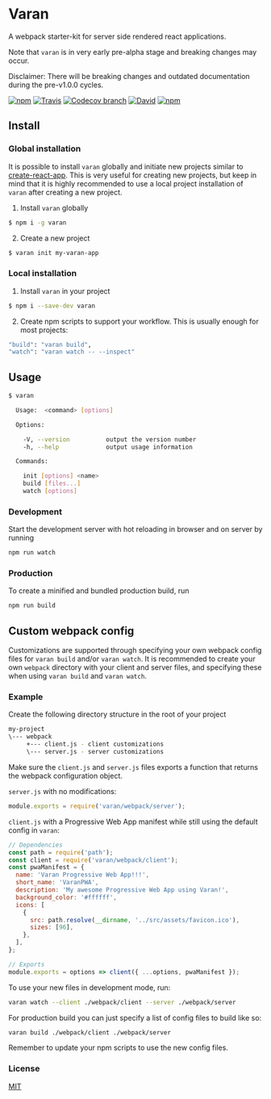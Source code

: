 # Varan
A webpack starter-kit for server side rendered react applications.

Note that `varan` is in very early pre-alpha stage and breaking changes may occur.

Disclaimer: There will be breaking changes and outdated documentation during the pre-v1.0.0 cycles.

[![npm](https://img.shields.io/npm/v/varan.svg)](https://npmjs.org/package/varan)
[![Travis](https://img.shields.io/travis/ersims/varan/master.svg)](https://travis-ci.org/ersims/varan)
[![Codecov branch](https://img.shields.io/codecov/c/github/ersims/varan/master.svg)](https://codecov.io/gh/ersims/varan)
[![David](https://img.shields.io/david/ersims/varan.svg)]()
[![npm](https://img.shields.io/npm/l/varan.svg)](https://github.com/ersims/varan/blob/master/LICENSE.md)

## Install

### Global installation

It is possible to install `varan` globally and initiate new projects similar to [create-react-app](https://github.com/facebook/create-react-app).
This is very useful for creating new projects, but keep in mind that it is highly recommended to use a local project installation of `varan` after creating a new project.

1. Install `varan` globally

```bash
$ npm i -g varan
```

2. Create a new project

```bash
$ varan init my-varan-app
```

### Local installation

1. Install `varan` in your project

```bash
$ npm i --save-dev varan
```

2. Create npm scripts to support your workflow. This is usually enough for most projects:

```bash
"build": "varan build",
"watch": "varan watch -- --inspect"
```

## Usage

```bash
$ varan

  Usage:  <command> [options]

  Options:

    -V, --version          output the version number
    -h, --help             output usage information

  Commands:

    init [options] <name>
    build [files...]
    watch [options]
```

### Development
Start the development server with hot reloading in browser and on server by running
```bash
npm run watch
```

### Production
To create a minified and bundled production build, run
```bash
npm run build
```
## Custom webpack config

Customizations are supported through specifying your own webpack config files for `varan build` and/or `varan watch`. 
It is recommended to create your own `webpack` directory with your client and server files, and specifying these when using `varan build` and `varan watch`.

### Example

Create the following directory structure in the root of your project
```bash
my-project
\--- webpack
     +--- client.js - client customizations
     \--- server.js - server customizations
```

Make sure the `client.js` and `server.js` files exports a function that returns the webpack configuration object. 

`server.js` with no modifications:
```javascript
module.exports = require('varan/webpack/server');
```

`client.js` with a Progressive Web App manifest while still using the default config in `varan`:
```javascript
// Dependencies
const path = require('path');
const client = require('varan/webpack/client');
const pwaManifest = {
  name: 'Varan Progressive Web App!!!',
  short_name: 'VaranPWA',
  description: 'My awesome Progressive Web App using Varan!',
  background_color: '#ffffff',
  icons: [
    {
      src: path.resolve(__dirname, '../src/assets/favicon.ico'),
      sizes: [96],
    },
  ],
};

// Exports
module.exports = options => client({ ...options, pwaManifest });
```


To use your new files in development mode, run:
```bash
varan watch --client ./webpack/client --server ./webpack/server
```

For production build you can just specify a list of config files to build like so:
```bash
varan build ./webpack/client ./webpack/server
```

Remember to update your npm scripts to use the new config files.

### License

  [MIT](LICENSE.md)
